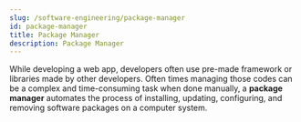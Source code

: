 ```yaml
---
slug: /software-engineering/package-manager
id: package-manager
title: Package Manager
description: Package Manager
---
```


While developing a web app, developers often use pre-made framework or libraries made by other developers. Often times managing those codes can be a complex and time-consuming task when done manually, a **package manager** automates the process of installing, updating, configuring, and removing software packages on a computer system.
